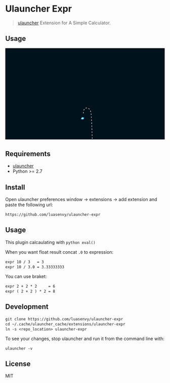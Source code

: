 # Ulauncher Expr

> [ulauncher](https://ulauncher.io/) Extension for A Simple Calculator.

## Usage

![demo](demo.gif)

## Requirements

* [ulauncher](https://ulauncher.io/)
* Python >= 2.7

## Install

Open ulauncher preferences window -> extensions -> add extension and paste the following url:

```
https://github.com/luasenvy/ulauncher-expr
```

## Usage

This plugin calcaulating with `python eval()`

When you want float result
concat `.0` to expression:
```
expr 10 / 3   = 3
expr 10 / 3.0 = 3.33333333
```

You can use braket:
```
expr 2 + 2 * 2     = 6
expr ( 2 + 2 ) * 2 = 8
```

## Development

```
git clone https://github.com/luasenvy/ulauncher-expr
cd ~/.cache/ulauncher_cache/extensions/ulauncher-expr
ln -s <repo_location> ulauncher-expr
```

To see your changes, stop ulauncher and run it from the command line with:
```
ulauncher -v
```

## License 

MIT
